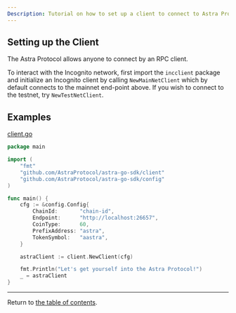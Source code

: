 ```yaml
---
Description: Tutorial on how to set up a client to connect to Astra Protocol with Go.
---
```


## Setting up the Client

The Astra Protocol allows anyone to connect by an RPC client.

To interact with the Incognito network, first import the `incclient` package and initialize an Incognito client by calling `NewMainNetClient` which by default connects to the mainnet end-point above. If you wish to connect to the testnet, try `NewTestNetClient`.


## Examples
[client.go](./../example/client.go)

```go
package main

import (
	"fmt"
	"github.com/AstraProtocol/astra-go-sdk/client"
	"github.com/AstraProtocol/astra-go-sdk/config"
)

func main() {
	cfg := &config.Config{
		ChainId:       "chain-id",
		Endpoint:      "http://localhost:26657",
		CoinType:      60,
		PrefixAddress: "astra",
		TokenSymbol:   "aastra",
	}

	astraClient := client.NewClient(cfg)

	fmt.Println("Let's get yourself into the Astra Protocol!")
	_ = astraClient
}
```
---
Return to [the table of contents](./readme.md).